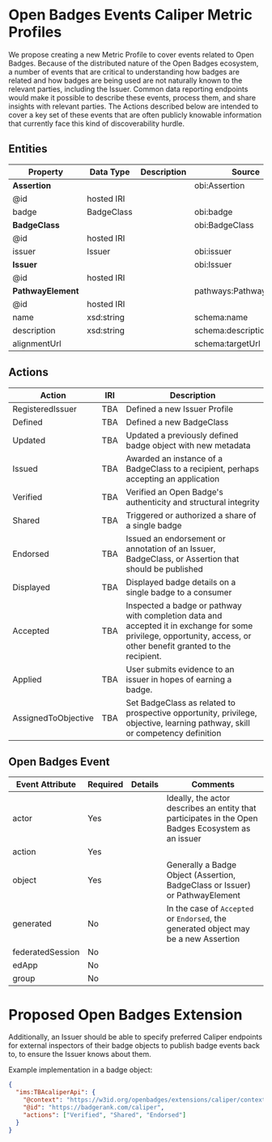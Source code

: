 # Open Badges Events Caliper Metric Profiles
We propose creating a new Metric Profile to cover events related to Open Badges. Because of the distributed nature of the Open Badges ecosystem, a number of events that are critical to understanding how badges are related and how badges are being used are not naturally known to the relevant parties, including the Issuer. Common data reporting endpoints would make it possible to describe these events, process them, and share insights with relevant parties. The Actions described below are intended to cover a key set of these events that are often publicly knowable information that currently face this kind of discoverability hurdle.

## Entities

Property       | Data Type  | Description | Source
---------------|------------|-------------|----------
**Assertion**  |            |             | obi:Assertion
@id            | hosted IRI |             |
badge          | BadgeClass |             | obi:badge
**BadgeClass** |            |             | obi:BadgeClass
@id            | hosted IRI |             |
issuer         | Issuer     |             | obi:issuer
**Issuer**     |            |             | obi:Issuer
@id            | hosted IRI |             |
**PathwayElement** |        |             | pathways:PathwayElement
@id            | hosted IRI |             |
name           | xsd:string |             | schema:name
description    | xsd:string |             | schema:description
alignmentUrl   |            |             | schema:targetUrl

## Actions

Action           | IRI       | Description
-----------------|-----------|------------
RegisteredIssuer | TBA       | Defined a new Issuer Profile
Defined          | TBA       | Defined a new BadgeClass
Updated          | TBA       | Updated a previously defined badge object with new metadata
Issued           | TBA       | Awarded an instance of a BadgeClass to a recipient, perhaps accepting an application
Verified         | TBA       | Verified an Open Badge's authenticity and structural integrity
Shared           | TBA       | Triggered or authorized a share of a single badge
Endorsed         | TBA       | Issued an endorsement or annotation of an Issuer, BadgeClass, or Assertion that should be published
Displayed        | TBA       | Displayed badge details on a single badge to a consumer
Accepted         | TBA       | Inspected a badge or pathway with completion data and accepted it in exchange for some privilege, opportunity, access, or other benefit granted to the recipient.
Applied          | TBA       | User submits evidence to an issuer in hopes of earning a badge.
AssignedToObjective | TBA    | Set BadgeClass as related to prospective opportunity, privilege, objective, learning pathway, skill or competency definition

## Open Badges Event

Event Attribute  | Required | Details | Comments
-----------------|----------|---------|---------
actor            | Yes      |         | Ideally, the actor describes an entity that participates in the Open Badges Ecosystem as an issuer
action           | Yes      |         | 
object           | Yes      |         | Generally a Badge Object (Assertion, BadgeClass or Issuer) or PathwayElement
generated        | No       |         | In the case of `Accepted` or `Endorsed`, the generated object may be a new Assertion
federatedSession | No       |         | 
edApp            | No       |         | 
group            | No       |         | 

# Proposed Open Badges Extension
Additionally, an Issuer should be able to specify preferred Caliper endpoints for external inspectors of their badge objects to publish badge events back to, to ensure the Issuer knows about them.

Example implementation in a badge object:
```json
{
  "ims:TBAcaliperApi": {
    "@context": "https://w3id.org/openbadges/extensions/caliper/context.json",
    "@id": "https://badgerank.com/caliper",
    "actions": ["Verified", "Shared", "Endorsed"]
  }
}
```
